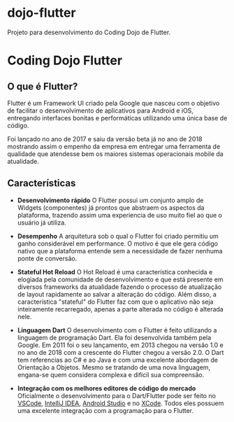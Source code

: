 # dojo-flutter
Projeto para desenvolvimento do Coding Dojo de Flutter.
# Coding Dojo Flutter
## O que é Flutter?
Flutter é um Framework UI criado pela Google que nasceu com o objetivo de facilitar o desenvolvimento de aplicativos para Android e iOS, entregando interfaces bonitas e performáticas utilizando uma única base de código.

Foi lançado no ano de 2017 e saiu da versão beta já no ano de 2018 mostrando assim o empenho da empresa em entregar uma ferramenta de qualidade que atendesse bem os maiores sistemas operacionais mobile da atualidade.

## Características
 - **Desenvolvimento rápido**
 O Flutter possui um conjunto amplo de Widgets (componentes) já prontos que abstraem os aspectos da plataforma, trazendo assim uma experiencia de uso muito fiel ao que o usuário já utiliza.
 
 - **Desempenho**
 A arquitetura sob o qual o Flutter foi criado permitiu um ganho considerável em performance. O motivo é que ele gera código nativo que a plataforma entende sem a necessidade de fazer nenhuma ponte de conversão.

- **Stateful Hot Reload**
O Hot Reload é uma característica conhecida e elogiada pela comunidade de desenvolvimento e que está presente em diversos frameworks da atualidade fazendo o processo de atualização de layout rapidamente ao salvar a alteração do código. Além disso, a característica "stateful" do Flutter faz com que o aplicativo não seja inteiramente recarregado, apenas a parte alterada no código é alterada nele.

- **Linguagem Dart**
O desenvolvimento com o Flutter é feito utilizando a linguagem de programação Dart. Ela foi desenvolvida também pela Google. Em 2011 foi o seu lançamento, em 2013 chegou na versão 1.0 e no ano de 2018 com a crescente do Flutter chegou a versão 2.0. O Dart tem referencias ao C# e ao Java e com uma excelente abordagem de Orientação a Objetos. Mesmo se tratando de uma nova linguagem, engana-se quem considera complexa e difícil sua compreensão.

- **Integração com os melhores editores de código do mercado**
Oficialmente o desenvolvimento para o Dart/Flutter pode ser feito no [VSCode](https://code.visualstudio.com/), [IntelliJ IDEA](https://www.jetbrains.com/idea/), [Android Studio](https://developer.android.com/studio/?gclid=CjwKCAiA767jBRBqEiwAGdAOr9m7tRrC9Zbj4fRVa-xe2d1tGwZ_CUofyLrQmwGKTPv9LAMoGi1HExoCxmUQAvD_BwE) e no [XCode](https://developer.apple.com/xcode/). Todos eles possuem uma excelente integração com a programação para o Flutter.

